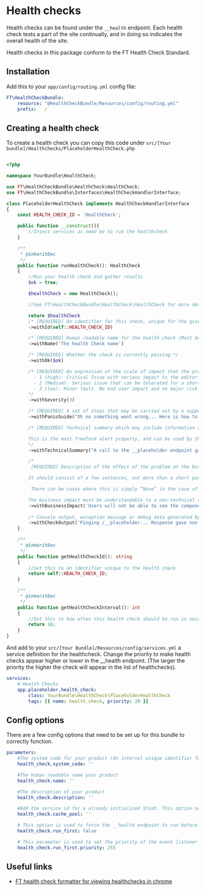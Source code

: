 # Health checks
Health checks can be found under the `__health` endpoint. Each health check tests a part of the site continually, and in doing so indicates the overall health of the site.

Health checks in this package conform to the FT Health Check Standard.

## Installation
Add this to your `app/config/routing.yml` config file:
```yml 
FT\HealthCheckBundle:
    resource: "@HealthCheckBundle/Resources/config/routing.yml"
    prefix:   /
```

## Creating a health check
To create a health check you can copy this code under `src/[Your bundle]/Healthchecks/PlaceholderHealthCheck.php`

```php

<?php

namespace YourBundle\HealthCheck;

use FT\HealthCheckBundle\HealthCheck\HealthCheck;
use FT\HealthCheckBundle\Interfaces\HealthCheckHandlerInterface;

class PlaceholderHealthCheck implements HealthCheckHandlerInterface
{
    const HEALTH_CHECK_ID = 'HealthCheck';

    public function __construct(){
        //Inject services as need be to run the healthcheck
    }

    /**
     * @inheritDoc
     */
    public function runHealthCheck(): HealthCheck
    {
        //Run your health check and gather results
        $ok = true;

        $healthCheck = new HealthCheck();

        //See FT\HealthCheckBundle\HealthCheck\HealthCheck for more details on what each of these methods do.

        return $healthCheck
        /* [REQUIRED] An identifier for this check, unique for the given System Code.  Must only consist of lowercase alphanumeric characters and hyphens. */
        ->withId(self::HEALTH_CHECK_ID)

        /* [REQUIRED] Human readable name for the health check (Must be unique) */
        ->withName('The health Check name')

        /* [REQUIRED] Whether the check is currently passing.*/
        ->withOk($ok)

        /* [REQUIRED] An expression of the scale of impact that the problem will cause.  Must be an integer set to one of the following values:
          - 1 (high): Critical Issue with serious impact to the editorial team or user (e.g database is down).
          - 2 (Medium): Serious issue that can be tolerated for a short duration of time. This can involve lowed redundancy or minimal user impact.
          - 3 (low): Minor fault. No end user impact and no major risk caused by this alert.
        */
        ->withSeverity(3)

        /* [REQUIRED] A set of steps that may be carried out by a support engineer to further diagnose and potentially resolve the issue. */
        ->withPanicGuide("Oh no something went wrong... Here is how to possibly fix it!")

        /* [REQUIRED] Technical summary which may include information about the test being done, the potential problem from a technical perspective, and the systems that are involved, giving context to the issue.

        This is the most freeform alert property, and can be used by the alert author to pass over any relevant technical information to help the reader understand the way the application is set up.
        */
        ->withTechnicalSummary("A call to the __placeholder endpoint gave back a 404 error.")

        /*
         [REQUIRED] Description of the effect of the problem on the business operations of the FT, which features are affected, and how it might affect our internal users or external customers.

        It should consist of a few sentences, not more than a short paragraph and should make sense to anyone in IT and the relevant Business unit.

         There can be cases where this is simply “None” in the case of a redundant system failure.

        The business impact must be understandable to a non-technical reader.*/
        ->withBusinessImpact('Users will not be able to see the component and the editorial team cannot edit the component.')
        
        /* Console output, exception message or debug data generated by the test. */
        ->withCheckOutput('Pinging /__placeholder... Response gave non 200 status code! (404)');
    }

    /**
     * @inheritDoc
     */
    public function getHealthCheckId(): string
    {
        //Set this to an identifier unique to the health check
        return self::HEALTH_CHECK_ID;
    }

    /**
     * @inheritDoc
     */
    public function getHealthCheckInterval(): int
    {
        //Set this to how often this health check should be run in seconds. (if 0 will result in health check running every time a request to the __health endpoint is made)
        return 10;
    }
}
```
And add to your `src/[Your Bundle]/Resources/config/services.yml` a service definition for the healthcheck. Change the priority to make health checks appear higher or lower in the __health endpoint. (The larger the priority the higher the check will appear in the list of healthchecks).
```yml
services:
    # Health Checks
    app.placeholder.health_check:
        class: YourBundle\HealthCheck\PlaceholderHealthCheck
        tags: [{ name: health_check, priority: 20 }]
```

## Config options
There are a few config options that need to be set up for this bundle to correctly function.

```yml
parameters:
    #The system code for your product (An internal unique identifier for your product)
    health_check.system_code: ''

    #The human readable name your product
    health_check.name: ''

    #The description of your product
    health_check.description: ''

    #Add the service id for a already initialized Stash. This option needed to be set in order for health check caching to work. In the event that this is not set all healthchecks will be run every time the __health endpoint is called. (For eZ Publish/Platform use 'ezpublish.cache_pool')
    health_check.cache_pool: ''

    # This option is used to force the __health endpoint to run before anything else. This is useful for when event listeners that run before requests rely on external services that are covered in other healthchecks. (For instance an auth service that runs before every request that could fail if the session service was down) 
    health_check.run_first: false

    # This parameter is used to set the priority of the event listener added in 'health_check.run_first'. This can be used to stop the event conflicting with other high priority events that might need to run at the start of each request 
    health_check.run_first.priority: 255
```

## Useful links
- [FT health check formatter for viewing healthchecks in chrome ](https://github.com/Financial-Times/health-status-formatter)
